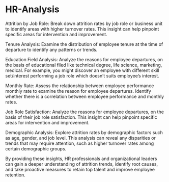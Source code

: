 # HR-Analysis

Attrition by Job Role: Break down attrition rates by job role or business unit to identify areas with higher turnover rates. This insight can help pinpoint specific areas for intervention and improvement.

Tenure Analysis: Examine the distribution of employee tenure at the time of departure to identify any patterns or trends.

Education Field Analysis: Analyze the reasons for employee departures, on the basis of educational filed like technical degree, life science, marketing, medical. For example, you might discover an employee with different skill set/interest performing a job role which doesn’t suits employee’s interest. 

Monthly Rate: Assess the relationship between employee performance monthly rate to examine the reason for employee departures. Identify whether there is a correlation between employee performance and monthly rates.

Job Role Satisfaction: Analyze the reasons for employee departures, on the basis of their job role satisfaction. This insight can help pinpoint specific areas for intervention and improvement.

Demographic Analysis: Explore attrition rates by demographic factors such as age, gender, and job level. This analysis can reveal any disparities or trends that may require attention, such as higher turnover rates among certain demographic groups.

By providing these insights, HR professionals and organizational leaders can gain a deeper understanding of attrition trends, identify root causes, and take proactive measures to retain top talent and improve employee retention.
